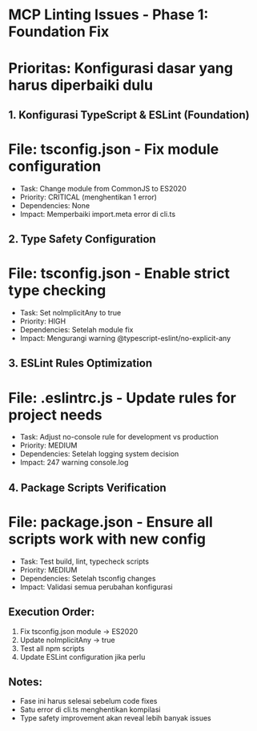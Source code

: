 # MCP Linting Issues - Phase 1: Foundation Fix
# Prioritas: Konfigurasi dasar yang harus diperbaiki dulu

## 1. Konfigurasi TypeScript & ESLint (Foundation)
# File: tsconfig.json - Fix module configuration
- Task: Change module from CommonJS to ES2020
- Priority: CRITICAL (menghentikan 1 error)
- Dependencies: None
- Impact: Memperbaiki import.meta error di cli.ts

## 2. Type Safety Configuration
# File: tsconfig.json - Enable strict type checking
- Task: Set noImplicitAny to true
- Priority: HIGH
- Dependencies: Setelah module fix
- Impact: Mengurangi warning @typescript-eslint/no-explicit-any

## 3. ESLint Rules Optimization
# File: .eslintrc.js - Update rules for project needs
- Task: Adjust no-console rule for development vs production
- Priority: MEDIUM
- Dependencies: Setelah logging system decision
- Impact: 247 warning console.log

## 4. Package Scripts Verification
# File: package.json - Ensure all scripts work with new config
- Task: Test build, lint, typecheck scripts
- Priority: MEDIUM
- Dependencies: Setelah tsconfig changes
- Impact: Validasi semua perubahan konfigurasi

## Execution Order:
1. Fix tsconfig.json module → ES2020
2. Update noImplicitAny → true
3. Test all npm scripts
4. Update ESLint configuration jika perlu

## Notes:
- Fase ini harus selesai sebelum code fixes
- Satu error di cli.ts menghentikan kompilasi
- Type safety improvement akan reveal lebih banyak issues